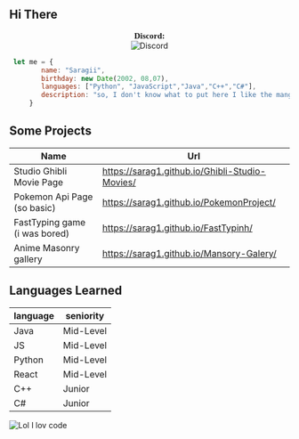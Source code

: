 
## Hi There 
<p align="center">
    <a style="font-size:15px;font-family:verdana"><b>Discord:</b></a><br>
	<img src="https://discord.c99.nl/widget/theme-4/290883849691463681.png" alt="Discord"/>
</p>

```javascript
 let me = {
	    name: "Saragii",
	    birthday: new Date(2002, 08,07),
	    languages: ["Python", "JavaScript","Java","C++","C#"],
	    description: "so, I don't know what to put here I like the manga and code, that's all"
	 }
```

## Some Projects

|Name| Url |
|--|--|
| Studio Ghibli Movie Page | https://sarag1.github.io/Ghibli-Studio-Movies/ |
| Pokemon Api Page (so basic) | https://sarag1.github.io/PokemonProject/ |
| FastTyping game (i was bored) | https://sarag1.github.io/FastTypinh/ |
| Anime Masonry gallery | https://sarag1.github.io/Mansory-Galery/ |

## Languages ​​Learned

|language| seniority|
|--|--|
| Java | Mid-Level|
|JS|Mid-Level|
|Python|Mid-Level|
|React|Mid-Level |
|C++|Junior|
|C#|Junior|

![Lol I lov code](https://i.pinimg.com/originals/74/c2/f0/74c2f0be552806e0b686e1396751f4a9.gif)
